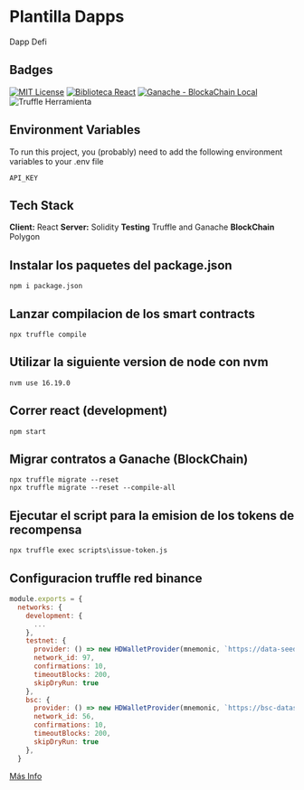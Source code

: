 # Plantilla Dapps

Dapp Defi

## Badges

[![MIT License](https://img.shields.io/badge/License-MIT-green.svg)](https://choosealicense.com/licenses/mit/)
[![Biblioteca React](https://img.shields.io/badge/react-Biblioteca-blue)](https://es.reactjs.org/)
[![Ganache - BlockaChain Local](https://img.shields.io/static/v1?label=ganache&message=BlockaChain%20Local&color=5208F0&logo=ganache)](https://trufflesuite.com/)
![Truffle Herramienta](https://img.shields.io/static/v1?label=Truffle&message=Herramienta&color=5208F0&logo=truffle)

## Environment Variables

To run this project, you (probably) need to add the following environment variables to your .env file

`API_KEY`

## Tech Stack

**Client:** React
**Server:** Solidity
**Testing** Truffle and Ganache
**BlockChain** Polygon

## Instalar los paquetes del package.json

```shell
npm i package.json
```

## Lanzar compilacion de los smart contracts

```shell
npx truffle compile
```

## Utilizar la siguiente version de node con nvm

```shell
nvm use 16.19.0
```

## Correr react (development)

```shell
npm start
```

## Migrar contratos a Ganache (BlockChain)

```shell
npx truffle migrate --reset
npx truffle migrate --reset --compile-all
```

## Ejecutar el script para la emision de los tokens de recompensa

```shell
npx truffle exec scripts\issue-token.js
```

## Configuracion truffle red binance

```JavaScript
module.exports = {
  networks: {
    development: {
      ...
    },
    testnet: {
      provider: () => new HDWalletProvider(mnemonic, `https://data-seed-prebsc-1-s1.binance.org:8545`),
      network_id: 97,
      confirmations: 10,
      timeoutBlocks: 200,
      skipDryRun: true
    },
    bsc: {
      provider: () => new HDWalletProvider(mnemonic, `https://bsc-dataseed1.binance.org`),
      network_id: 56,
      confirmations: 10,
      timeoutBlocks: 200,
      skipDryRun: true
    },
  }
```

[Más Info](https://docs.bnbchain.org/docs/truffle-new/)
